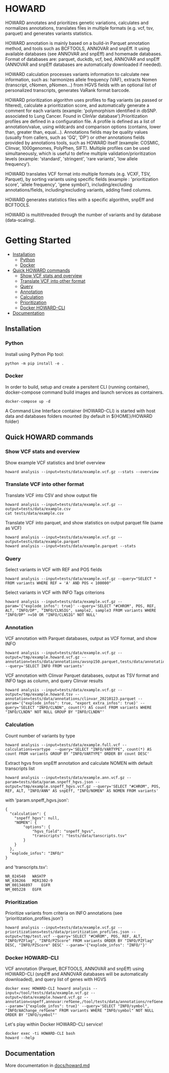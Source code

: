HOWARD
===

HOWARD annotates and prioritizes genetic variations, calculates and normalizes annotations, translates files in multiple formats (e.g. vcf, tsv, parquet) and generates variants statistics.

HOWARD annotation is mainly based on a build-in Parquet annotation method, and tools such as BCFTOOLS, ANNOVAR and snpEff. It using available databases (see ANNOVAR and snpEff) and homemade databases. Format of databases are: parquet, duckdb, vcf, bed, ANNOVAR and snpEff (ANNOVAR and snpEff databases are automatically downloaded if needed). 

HOWARD calculation processes variants information to calculate new information, such as: harmonizes allele frequency (VAF), extracts Nomen (transcript, cNomen, pNomen...) from HGVS fields with an optional list of personalized transcripts, generates VaRank format barcode.

HOWARD prioritization algorithm uses profiles to flag variants (as passed or filtered), calculate a prioritization score, and automatically generate a comment for each variants (example: 'polymorphism identified in dbSNP. associated to Lung Cancer. Found in ClinVar database').Prioritization profiles are defined in a configuration file. A profile is defined as a list of annotation/value, using wildcards and comparison options (contains, lower than, greater than, equal...). Annotations fields may be quality values (usually from callers, such as 'GQ', 'DP') or other annotations fields provided by annotations tools, such as HOWARD itself (example: COSMIC, Clinvar, 1000genomes, PolyPhen, SIFT). Multiple profiles can be used simultaneously, which is useful to define multiple validation/prioritization levels (example: 'standard', 'stringent', 'rare variants', 'low allele frequency').

HOWARD translates VCF format into multiple formats (e.g. VCXF, TSV, Parquet), by sorting variants using specific fields (example : 'prioritization score', 'allele frequency', 'gene symbol'), including/excluding annotations/fields, including/excluding variants, adding fixed columns.

HOWARD generates statistics files with a specific algorithm, snpEff and BCFTOOLS.

HOWARD is multithreaded through the number of variants and by database (data-scaling).


# Getting Started

- [Installation](#installation)
  - [Python](#python)
  - [Docker](#docker)
- [Quick HOWARD commands](#quick-howard-commands)
  - [Show VCF stats and overview](#show-vcf-stats-and-overview)
  - [Translate VCF into other format](#translate-vcf-into-other-format)
  - [Query](#query)
  - [Annotation](#annotation)
  - [Calculation](#calculation)
  - [Prioritization](#prioritization)
  - [Docker HOWARD-CLI](#docker-howard-cli)
- [Documentation](#documentation)



## Installation

### Python

Install using Python Pip tool:
```
python -m pip install -e .
```

### Docker

In order to build, setup and create a persitent CLI (running container), docker-compose command build images and launch services as containers.

```
docker-compose up -d
```

A Command Line Interface container (HOWARD-CLI) is started with host data and databases folders mounted (by default in ${HOME}/HOWARD folder)

## Quick HOWARD commands

### Show VCF stats and overview

Show example VCF statistics and brief overview
```
howard analysis --input=tests/data/example.vcf.gz --stats --overview
```

### Translate VCF into other format

Translate VCF into CSV and show output file
```
howard analysis --input=tests/data/example.vcf.gz --output=tests/data/example.csv
cat tests/data/example.csv
```

Translate VCF into parquet, and show statistics on output parquet file (same as VCF)
```
howard analysis --input=tests/data/example.vcf.gz --output=tests/data/example.parquet
howard analysis --input=tests/data/example.parquet --stats
```

### Query

Select variants in VCF with REF and POS fields
```
howard analysis --input=tests/data/example.vcf.gz --query="SELECT * FROM variants WHERE REF = 'A' AND POS < 100000"
```

Select variants in VCF with INFO Tags criterions
```
howard analysis --input=tests/data/example.vcf.gz --param='{"explode_infos": true}' --query='SELECT "#CHROM", POS, REF, ALT, "INFO/DP", "INFO/CLNSIG", sample2, sample3 FROM variants WHERE "INFO/DP" >=50 OR "INFO/CLNSIG" NOT NULL'
```

### Annotation

VCF annotation with Parquet databases, output as VCF format, and show INFO
```
howard analysis --input=tests/data/example.vcf.gz --output=/tmp/example.howard.vcf.gz --annotation=tests/data/annotations/avsnp150.parquet,tests/data/annotations/dbnsfp42a.parquet,tests/data/annotations/gnomad211_genome.parquet --query='SELECT INFO FROM variants'
```

VCF annotation with Clinvar Parquet databases, output as TSV format and INFO tags as column, and query Clinvar results
```
howard analysis --input=tests/data/example.vcf.gz --output=/tmp/example.howard.tsv --annotation=tests/data/annotations/clinvar_20210123.parquet --param='{"explode_infos": true, "export_extra_infos": true}' --query='SELECT "INFO/CLNDN", count(*) AS count FROM variants WHERE "INFO/CLNDN" NOT NULL GROUP BY "INFO/CLNDN"'
```

### Calculation

Count number of variants by type
```
howard analysis --input=tests/data/example.full.vcf --calculations=vartype  --query='SELECT "INFO/VARTYPE", count(*) AS count FROM variants GROUP BY "INFO/VARTYPE" ORDER BY count DESC'
```

Extract hgvs from snpEff annotation and calculate NOMEN with default transcripts list
```
howard analysis --input=tests/data/example.ann.vcf.gz --param=tests/data/param.snpeff_hgvs.json --output=/tmp/example.snpeff_hgvs.vcf.gz --query='SELECT "#CHROM", POS, REF, ALT, "INFO/ANN" AS snpEff, "INFO/NOMEN" AS NOMEN FROM variants'
```
with 'param.snpeff_hgvs.json':
```
{
  "calculation": {
    "snpeff_hgvs": null,
    "NOMEN": {
        "options": {
            "hgvs_field": "snpeff_hgvs",
            "transcripts": "tests/data/tanscripts.tsv"
        }
    }
  },
  "explode_infos": "INFO/"
}
```
and 'transcripts.tsv':
```
NR_024540	WASH7P
NR_036266	MIR1302-9
NM_001346897	EGFR
NM_005228	EGFR
```

### Prioritization

Prioritize variants from criteria on INFO annotations (see 'prioritization_profiles.json')
```
howard analysis --input=tests/data/example.vcf.gz --prioritizations=tests/data/prioritization_profiles.json --output=/tmp/test.vcf --query='SELECT "#CHROM", POS, REF, ALT, "INFO/PZFlag", "INFO/PZScore" FROM variants ORDER BY "INFO/PZFlag" DESC, "INFO/PZScore" DESC' --param='{"explode_infos": "INFO/"}'
```

### Docker HOWARD-CLI

VCF annotation (Parquet, BCFTOOLS, ANNOVAR and snpEff) using HOWARD-CLI (snpEff and ANNOVAR databases will be automatically downloaded), and query list of genes with HGVS

```
docker exec HOWARD-CLI howard analysis --input=/tool/tests/data/example.vcf.gz --output=/data/example.howard.vcf.gz --annotation=snpeff,annovar:refGene,/tool/tests/data/annotations/refGene.bed.gz,/tool/tests/data/annotations/avsnp150.vcf.gz,tests/data/annotations/dbnsfp42a.parquet --param='{"explode_infos": true}' --query='SELECT "INFO/symbol", "INFO/AAChange_refGene" FROM variants WHERE "INFO/symbol" NOT NULL ORDER BY "INFO/symbol"'
```


Let's play within Docker HOWARD-CLI service!
```
docker exec -ti HOWARD-CLI bash
howard --help
```

## Documentation

More documentation in [docs/howard.md](docs/howard.md)


